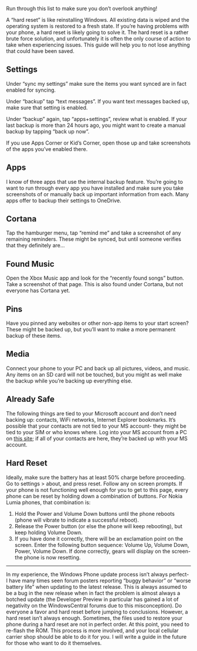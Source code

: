 Run through this list to make sure you don’t overlook anything!

<!-- more -->

A “hard reset” is like reinstalling Windows. All existing data is wiped and the operating system is restored to a fresh state. If you’re having problems with your phone, a hard reset is likely going to solve it. The hard reset is a rather brute force solution, and unfortunately it is often the only course of action to take when experiencing issues. This guide will help you to not lose anything that could have been saved.

## Settings

Under “sync my settings” make sure the items you want synced are in fact enabled for syncing.

Under “backup” tap “text messages”. If you want text messages backed up, make sure that setting is enabled.

Under “backup” again, tap “apps+settings”, review what is enabled. If your last backup is more than 24 hours ago, you might want to create a manual backup by tapping “back up now”.

If you use Apps Corner or Kid’s Corner, open those up and take screenshots of the apps you’ve enabled there.

## Apps

I know of three apps that use the internal backup feature. You’re going to want to run through every app you have installed and make sure you take screenshots of or manually back up important information from each. Many apps offer to backup their settings to OneDrive.

## Cortana

Tap the hamburger menu, tap “remind me” and take a screenshot of any remaining reminders. These might be synced, but until someone verifies that they definitely are...

## Found Music

Open the Xbox Music app and look for the “recently found songs” button. Take a screenshot of that page. This is also found under Cortana, but not everyone has Cortana yet.

## Pins

Have you pinned any websites or other non-app items to your start screen? These might be backed up, but you’ll want to make a more permanent backup of these items.

## Media

Connect your phone to your PC and back up all pictures, videos, and music. Any items on an SD card will not be touched, but you might as well make the backup while you’re backing up everything else.

## Already Safe

The following things are tied to your Microsoft account and don’t need backing up: contacts, WiFi networks, Internet Explorer bookmarks. It’s possible that your contacts are not tied to your MS account- they might be tied to your SIM or who knows where. Log into your MS account from a PC on [this site](https://people.live.com/); if all of your contacts are here, they’re backed up with your MS account.

## Hard Reset

Ideally, make sure the battery has at least 50% charge before proceeding. Go to settings &gt; about, and press reset. Follow any on screen prompts. If your phone is not functioning well enough for you to get to this page, every phone can be reset by holding down a combination of buttons. For Nokia Lumia phones, that combination is:

1. Hold the Power and Volume Down buttons until the phone reboots (phone will vibrate to indicate a successful reboot).
2. Release the Power button (or else the phone will keep rebooting), but keep holding Volume Down.
3. If you have done it correctly, there will be an exclamation point on the screen. Enter the following button sequence: Volume Up, Volume Down, Power, Volume Down. If done correctly, gears will display on the screen- the phone is now resetting.

* * *

In my experience, the Windows Phone update process isn’t always perfect- I have many times seen forum posters reporting “buggy behavior” or “worse battery life” when updating to the latest release. This is always assumed to be a bug in the new release when in fact the problem is almost always a botched update (the Developer Preview in particular has gained a lot of negativity on the WindowsCentral forums due to this misconception). Do everyone a favor and hard reset before jumping to conclusions. However, a hard reset isn’t always enough. Sometimes, the files used to restore your phone during a hard reset are not in perfect order. At this point, you need to re-flash the ROM. This process is more involved, and your local cellular carrier shop should be able to do it for you. I will write a guide in the future for those who want to do it themselves.
